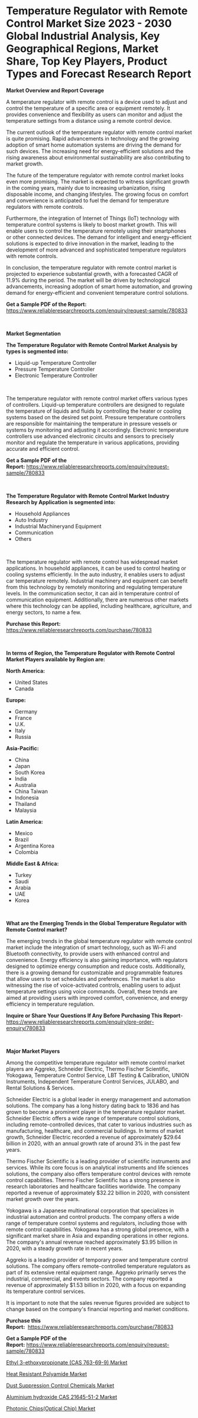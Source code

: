 <p><h1>Temperature Regulator with Remote Control Market Size 2023 - 2030 Global Industrial Analysis, Key Geographical Regions, Market Share, Top Key Players, Product Types and Forecast Research Report</h1></p><p><strong>Market Overview and Report Coverage</strong></p>
<p><p>A temperature regulator with remote control is a device used to adjust and control the temperature of a specific area or equipment remotely. It provides convenience and flexibility as users can monitor and adjust the temperature settings from a distance using a remote control device.</p><p>The current outlook of the temperature regulator with remote control market is quite promising. Rapid advancements in technology and the growing adoption of smart home automation systems are driving the demand for such devices. The increasing need for energy-efficient solutions and the rising awareness about environmental sustainability are also contributing to market growth.</p><p>The future of the temperature regulator with remote control market looks even more promising. The market is expected to witness significant growth in the coming years, mainly due to increasing urbanization, rising disposable income, and changing lifestyles. The growing focus on comfort and convenience is anticipated to fuel the demand for temperature regulators with remote controls.</p><p>Furthermore, the integration of Internet of Things (IoT) technology with temperature control systems is likely to boost market growth. This will enable users to control the temperature remotely using their smartphones or other connected devices. The demand for intelligent and energy-efficient solutions is expected to drive innovation in the market, leading to the development of more advanced and sophisticated temperature regulators with remote controls.</p><p>In conclusion, the temperature regulator with remote control market is projected to experience substantial growth, with a forecasted CAGR of 11.9% during the period. The market will be driven by technological advancements, increasing adoption of smart home automation, and growing demand for energy-efficient and convenient temperature control solutions.</p></p>
<p><strong>Get a Sample PDF of the Report:</strong> <a href="https://www.reliableresearchreports.com/enquiry/request-sample/780833">https://www.reliableresearchreports.com/enquiry/request-sample/780833</a></p>
<p>&nbsp;</p>
<p><strong>Market Segmentation</strong></p>
<p><strong>The Temperature Regulator with Remote Control Market Analysis by types is segmented into:</strong></p>
<p><ul><li>Liquid-up Temperature Controller</li><li>Pressure Temperature Controller</li><li>Electronic Temperature Controller</li></ul></p>
<p>&nbsp;</p>
<p><p>The temperature regulator with remote control market offers various types of controllers. Liquid-up temperature controllers are designed to regulate the temperature of liquids and fluids by controlling the heater or cooling systems based on the desired set point. Pressure temperature controllers are responsible for maintaining the temperature in pressure vessels or systems by monitoring and adjusting it accordingly. Electronic temperature controllers use advanced electronic circuits and sensors to precisely monitor and regulate the temperature in various applications, providing accurate and efficient control.</p></p>
<p><strong>Get a Sample PDF of the Report:</strong>&nbsp;<a href="https://www.reliableresearchreports.com/enquiry/request-sample/780833">https://www.reliableresearchreports.com/enquiry/request-sample/780833</a></p>
<p>&nbsp;</p>
<p><strong>The Temperature Regulator with Remote Control Market Industry Research by Application is segmented into:</strong></p>
<p><ul><li>Household Appliances</li><li>Auto Industry</li><li>Industrial Machineryand Equipment</li><li>Communication</li><li>Others</li></ul></p>
<p>&nbsp;</p>
<p><p>The temperature regulator with remote control has widespread market applications. In household appliances, it can be used to control heating or cooling systems efficiently. In the auto industry, it enables users to adjust car temperature remotely. Industrial machinery and equipment can benefit from this technology by remotely monitoring and regulating temperature levels. In the communication sector, it can aid in temperature control of communication equipment. Additionally, there are numerous other markets where this technology can be applied, including healthcare, agriculture, and energy sectors, to name a few.</p></p>
<p><strong>Purchase this Report:</strong>&nbsp; <a href="https://www.reliableresearchreports.com/purchase/780833">https://www.reliableresearchreports.com/purchase/780833</a></p>
<p>&nbsp;</p>
<p><strong>In terms of Region, the Temperature Regulator with Remote Control Market Players available by Region are:</strong></p>
<p>
    <p> <strong> North America: </strong>
        <ul>
            <li>United States</li>
            <li>Canada</li>
        </ul>
        </p> 
    <p> <strong> Europe: </strong>
        <ul>
            <li>Germany</li>
            <li>France</li>
            <li>U.K.</li>
            <li>Italy</li>
            <li>Russia</li>
        </ul>
        </p> 
    <p> <strong> Asia-Pacific: </strong>
        <ul>
            <li>China</li>
            <li>Japan</li>
            <li>South Korea</li>
            <li>India</li>
            <li>Australia</li>
            <li>China Taiwan</li>
            <li>Indonesia</li>
            <li>Thailand</li>
            <li>Malaysia</li>
        </ul>
        </p> 
    <p> <strong> Latin America: </strong>
        <ul>
            <li>Mexico</li>
            <li>Brazil</li>
            <li>Argentina Korea</li>
            <li>Colombia</li>
        </ul>
        </p> 
    <p> <strong> Middle East & Africa: </strong>
        <ul>
            <li>Turkey</li>
            <li>Saudi</li>
            <li>Arabia</li>
            <li>UAE</li>
            <li>Korea</li>
        </ul>
    </p>
    </p>
<p>&nbsp;</p>
<p><strong>What are the Emerging Trends in the Global Temperature Regulator with Remote Control market?</strong></p>
<p><p>The emerging trends in the global temperature regulator with remote control market include the integration of smart technology, such as Wi-Fi and Bluetooth connectivity, to provide users with enhanced control and convenience. Energy efficiency is also gaining importance, with regulators designed to optimize energy consumption and reduce costs. Additionally, there is a growing demand for customizable and programmable features that allow users to set schedules and preferences. The market is also witnessing the rise of voice-activated controls, enabling users to adjust temperature settings using voice commands. Overall, these trends are aimed at providing users with improved comfort, convenience, and energy efficiency in temperature regulation.</p></p>
<p><strong>Inquire or Share Your Questions If Any Before Purchasing This Report</strong>- <a href="https://www.reliableresearchreports.com/enquiry/pre-order-enquiry/780833">https://www.reliableresearchreports.com/enquiry/pre-order-enquiry/780833</a></p>
<p>&nbsp;</p>
<p><strong>Major Market Players</strong></p>
<p><p>Among the competitive temperature regulator with remote control market players are Aggreko, Schneider Electric, Thermo Fischer Scientific, Yokogawa, Temperature Control Service, LBT Testing & Calibration, UNION Instruments, Independent Temperature Control Services, JULABO, and Rental Solutions & Services.</p><p>Schneider Electric is a global leader in energy management and automation solutions. The company has a long history dating back to 1836 and has grown to become a prominent player in the temperature regulator market. Schneider Electric offers a wide range of temperature control solutions, including remote-controlled devices, that cater to various industries such as manufacturing, healthcare, and commercial buildings. In terms of market growth, Schneider Electric recorded a revenue of approximately $29.64 billion in 2020, with an annual growth rate of around 3% in the past few years.</p><p>Thermo Fischer Scientific is a leading provider of scientific instruments and services. While its core focus is on analytical instruments and life sciences solutions, the company also offers temperature control devices with remote control capabilities. Thermo Fischer Scientific has a strong presence in research laboratories and healthcare facilities worldwide. The company reported a revenue of approximately $32.22 billion in 2020, with consistent market growth over the years.</p><p>Yokogawa is a Japanese multinational corporation that specializes in industrial automation and control products. The company offers a wide range of temperature control systems and regulators, including those with remote control capabilities. Yokogawa has a strong global presence, with a significant market share in Asia and expanding operations in other regions. The company's annual revenue reached approximately $3.95 billion in 2020, with a steady growth rate in recent years.</p><p>Aggreko is a leading provider of temporary power and temperature control solutions. The company offers remote-controlled temperature regulators as part of its extensive rental equipment range. Aggreko primarily serves the industrial, commercial, and events sectors. The company reported a revenue of approximately $1.53 billion in 2020, with a focus on expanding its temperature control services.</p><p>It is important to note that the sales revenue figures provided are subject to change based on the company's financial reporting and market conditions.</p></p>
<p><strong>Purchase this Report:</strong>&nbsp;&nbsp;<a href="https://www.reliableresearchreports.com/purchase/780833">https://www.reliableresearchreports.com/purchase/780833</a></p>
<p></p>
<p><strong>Get a Sample PDF of the Report:</strong>&nbsp;<a href="https://www.reliableresearchreports.com/enquiry/request-sample/780833">https://www.reliableresearchreports.com/enquiry/request-sample/780833</a></p>
<p><p><a href="https://www.linkedin.com/pulse/ethyl-3-ethoxypropionate-cas-763-69-9-market-research-report/">Ethyl 3-ethoxypropionate (CAS 763-69-9) Market</a></p><p><a href="https://www.linkedin.com/pulse/decoding-heat-resistant-polyamide-market-deep-dive-latest/">Heat Resistant Polyamide Market</a></p><p><a href="https://www.linkedin.com/pulse/dust-suppression-control-chemicals-market-share-amp/">Dust Suppression Control Chemicals Market</a></p><p><a href="https://medium.com/@krish.reportprime/aluminium-hydroxide-cas-21645-51-2-market-analysis-and-sze-forecasted-for-period-from-2023-to-2030-f2240150ca39">Aluminium hydroxide CAS 21645-51-2 Market</a></p><p><a href="https://medium.com/@aashish.reportprime2/photonic-chips-optical-chip-market-report-reveals-the-latest-trends-and-growth-opportunities-of-10656dd3482c">Photonic Chips(Optical Chip) Market</a></p></p>